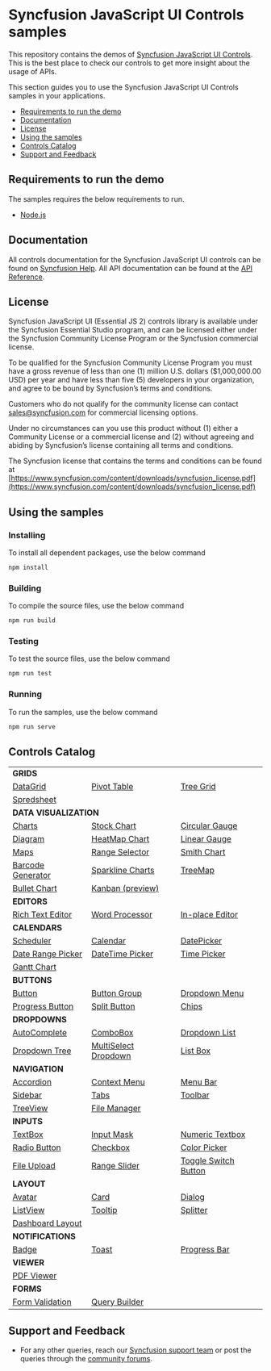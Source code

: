# Syncfusion JavaScript UI Controls samples

This repository contains the demos of [Syncfusion JavaScript UI Controls](https://www.syncfusion.com/javascript-ui-controls?utm_medium=listing&utm_source=github&utm_campaign=ej2-samples). This is the best place to check our controls to get more insight about the usage of APIs.

This section guides you to use the Syncfusion JavaScript UI Controls samples in your applications.

* [Requirements to run the demo](#requirements-to-run-the-demo)
* [Documentation](#documentation)
* [License](#license)
* [Using the samples](#using-the-samples)
* [Controls Catalog](#controls-catalog)
* [Support and Feedback](#support-and-feedback)

## Requirements to run the demo

The samples requires the below requirements to run.

* [Node.js](https://nodejs.org/en/)

## Documentation

All controls documentation for the Syncfusion JavaScript UI controls can be found on [Syncfusion Help](https://ej2.syncfusion.com/documentation/?utm_source=github&utm_medium=listing&utm_campaign=ej2-samples). All API documentation can be found at the [API Reference](https://ej2.syncfusion.com/documentation/api?utm_source=github&utm_medium=listing&utm_campaign=ej2-samples).

## License

Syncfusion JavaScript UI (Essential JS 2) controls library is available under the Syncfusion Essential Studio program,  and can be licensed either under the Syncfusion Community License Program or the Syncfusion commercial license.

To be qualified for the Syncfusion Community License Program you must have a gross revenue of less than one (1) million U.S. dollars ($1,000,000.00 USD) per year and have less than five (5) developers in your organization, and agree to be bound by Syncfusion’s terms and conditions.

Customers who do not qualify for the community license can contact sales@syncfusion.com for commercial licensing options.

Under no circumstances can you use this product without (1) either a Community License or a commercial license and (2) without agreeing and abiding by Syncfusion’s license containing all terms and conditions.

The Syncfusion license that contains the terms and conditions can be found at
[https://www.syncfusion.com/content/downloads/syncfusion_license.pdf](https://www.syncfusion.com/content/downloads/syncfusion_license.pdf)

## Using the samples

### Installing

To install all dependent packages, use the below command

```bash
npm install
```

### Building

To compile the source files, use the below command

```bash
npm run build
```

### Testing

To test the source files, use the below command

```bash
npm run test
```

### Running

To run the samples, use the below command

```bash
npm run serve
```

## Controls Catalog

<table>
    <tr>
        <td colspan="3" rowspan="1">
            <b>GRIDS<b>
        </td>
    </tr>
    <tr>
        <td>
            <a href="src/grid">DataGrid</a>
        </td>
        <td>
            <a href="src/pivot-view">Pivot Table</a>
        </td>
        <td>
            <a href="src/tree-grid">Tree Grid</a>
        </td>
    </tr>
    <tr>
        <td>
            <a href="src/spreadsheet">Spredsheet</a>
        </td>
        <td></td>
        <td></td>
    </tr>
    <tr>
        <td colspan="3" rowspan="1">
            <b>DATA VISUALIZATION<b>
        </td>
    </tr>
    <tr>
        <td>
            <a href="src/chart">Charts</a>
        </td>
        <td>
            <a href="src/stock-chart">Stock Chart</a>
        </td>
        <td>
            <a href="src/circular-gauge">Circular Gauge</a>
        </td>
    </tr>
    <tr>
        <td>
            <a href="src/diagram">Diagram</a>
        </td>
        <td>
            <a href="src/heatmap-chart">HeatMap Chart</a>
        </td>
         <td>
            <a href="src/linear-gauge">Linear Gauge</a>
        </td>
    </tr>
    <tr>
        <td>
            <a href="src/maps">Maps</a>
        </td>
       <td>
            <a href="src/range-navigator">Range Selector</a>
        </td>
        <td>
            <a href="src/smith-chart">Smith Chart</a>
        </td>
    </tr>
    <tr>
        <td>
            <a href="src/barcode">Barcode Generator</a>
        </td>
        <td>
            <a href="src/sparkline">Sparkline Charts</a>
        </td>
        <td>
            <a href="src/treemap">TreeMap</a>
        </td>
    </tr>
    <tr>
        <td>
            <a href="src/bullet-chart">Bullet Chart</a>
        </td>
        <td>
            <a href="src/kanban">Kanban (preview)</a>
        </td>
        <td></td>
    </tr>
    <tr>
        <td colspan="3" rowspan="1">
            <b>EDITORS<b>
        </td>
    </tr>
    <tr>
        <td>
            <a href="src/rte">Rich Text Editor</a>
        </td>
        <td>
            <a href="src/document-editor">Word Processor</a>
        </td>
        <td>
            <a href="src/inplace-editor">In-place Editor</a>
        </td>
    </tr>
    <tr>
        <td colspan="3" rowspan="1">
            <b>CALENDARS<b>
        </td>
    </tr>
    <tr>
        <td>
            <a href="src/schedule">Scheduler</a>
        </td>
        <td>
            <a href="src/calendar">Calendar</a>
        </td>
        <td>
            <a href="src/datepicker">DatePicker</a>
        </td>
    </tr>
    <tr>
        <td>
            <a href="src/daterangepicker">Date Range Picker</a>
        </td>
        <td>
            <a href="src/datetimepicker">DateTime Picker</a>
        </td>
        <td>
            <a href="src/timepicker">Time Picker</a>
        </td>
    </tr>
    <tr>
        <td>
            <a href="src/gantt">Gantt Chart</a>
        </td>
        <td></td>
        <td></td>
    </tr>
    <tr>
        <td colspan="3" rowspan="1">
            <b>BUTTONS<b>
        </td>
    </tr>
    <tr>
        <td>
            <a href="src/button">Button</a>
        </td>
        <td>
            <a href="src/button/button-group.ts">Button Group</a>
        </td>
        <td>
            <a href="src/button/dropdown-button.ts">Dropdown Menu</a>
        </td>
    </tr>
    <tr>
        <td>
            <a href="src/button/progress-button.ts">Progress Button</a>
        </td>
        <td>
            <a href="src/button/split-button.ts">Split Button</a>
        </td>
        <td>
             <a href="src/button/chips">Chips</a>
        </td>
    </tr>
    <tr>
        <td colspan="3" rowspan="1">
            <b>DROPDOWNS<b>
        </td>
    </tr>
    <tr>
        <td>
            <a href="src/auto-complete">AutoComplete</a>
        </td>
        <td>
            <a href="src/combo-box">ComboBox</a>
        </td>
        <td>
            <a href="src/drop-down-list">Dropdown List</a>
        </td>
    </tr>
    <tr>
        <td>
            <a href="src/drop-down-tree">Dropdown Tree</a>
        </td>
        <td>
            <a href="src/multi-select">MultiSelect Dropdown</a>
        </td>
        <td>
            <a href="src/list-box">List Box</a>
        </td>
    </tr>
    <tr>
        <td colspan="3" rowspan="1">
            <b>NAVIGATION<b>
        </td>
    </tr>
    <tr>
        <td>
            <a href="src/accordion">Accordion</a>
        </td>
        <td>
            <a href="src/context-menu">Context Menu</a>
        </td>
        <td>
            <a href="src/menu">Menu Bar</a>
        </td>
    </tr>
    <tr>
        <td>
            <a href="src/sidebar">Sidebar</a>
        </td>
        <td>
            <a href="src/tab">Tabs</a>
        </td>
        <td>
            <a href="src/toolbar">Toolbar</a>
        </td>
    </tr>
    <tr>
        <td>
            <a href="src/treeview">TreeView</a>
        </td>
        <td>
            <a href="src/file-manager">File Manager</a>
        </td>
        <td></td>
    </tr>
    <tr>
        <td colspan="3" rowspan="1">
            <b>INPUTS<b>
        </td>
    </tr>
    <tr>
        <td>
            <a href="src/textboxes">TextBox</a>
        </td>
        <td>
            <a href="src/maskedtextbox">Input Mask</a>
        </td>
         <td>
            <a href="src/numerictextbox">Numeric Textbox</a>
        </td>
    </tr>
    <tr>
        <td>
            <a href="src/button/radio-button.ts">Radio Button</a>
        </td>
        <td>
            <a href="src/button/check-box.ts">Checkbox</a>
        </td>
        <td>
            <a href="src/color-picker">Color Picker</a>
        </td>
    </tr>
    <tr>
        <td>
            <a href="src/uploader">File Upload</a>
        </td>
        <td>
            <a href="src/slider">Range Slider</a>
        </td>
        <td>
            <a href="src/button/switch.ts">Toggle Switch Button</a>
        </td>
    </tr>
    <tr>
        <td colspan="3" rowspan="1">
            <b>LAYOUT<b>
        </td>
    </tr>
    <tr>
        <td>
            <a href="src/avatar">Avatar</a>
        </td>
        <td>
            <a href="src/card">Card</a>
        </td>
        <td>
            <a href="src/dialog">Dialog</a>
        </td>
    </tr>
    <tr>
        <td>
            <a href="src/listview">ListView</a>
        </td>
        <td>
            <a href="src/tooltip">Tooltip</a>
        </td>
        <td>
            <a href="src/splitter">Splitter</a>           
        </td>
    </tr>
    <tr>
        <td>
            <a href="src/dashboard-layout">Dashboard Layout</a>
        </td>
        <td></td>
        <td></td>
    </tr>
    <tr>
        <td colspan="3" rowspan="1">
            <b>NOTIFICATIONS<b>
        </td>
    </tr>
    <tr>
        <td>
            <a href="src/badge">Badge</a>
        </td>
        <td>
            <a href="src/toast">Toast</a>
        </td>
        <td>
            <a href="src/progress-bar">Progress Bar</a>
        </td>
    </tr>
    <tr>
        <td colspan="3" rowspan="1">
            <b>VIEWER<b>
        </td>
    </tr>
    <tr>
        <td>
            <a href="src/pdfviewer">PDF Viewer</a>
        </td>
        <td></td>
        <td></td>
    </tr>
    <tr>
        <td colspan="3" rowspan="1">
            <b>FORMS<b>
        </td>
    </tr>
    <tr>
        <td>
            <a href="src/form-validator">Form Validation</a>
        </td>
        <td>
            <a href="src/query-builder">Query Builder</a>
        </td>
        <td></td>
    </tr>
</table>


## Support and Feedback

* For any other queries, reach our [Syncfusion support team](https://www.syncfusion.com/support/directtrac/incidents/newincident?utm_source=github&utm_medium=listing&utm_campaign=ej2-samples) or post the queries through the [community forums](https://www.syncfusion.com/forums?utm_source=github&utm_medium=listing&utm_campaign=ej2-samples).
